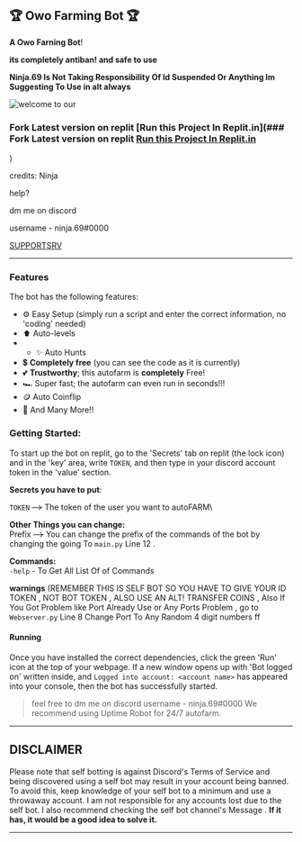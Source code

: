 ## 🏆 Owo Farming Bot 🏆
**A Owo Farning Bot**!

**its completely antiban! and safe to use**

**Ninja.69 Is Not Taking Responsibility Of Id Suspended Or Anything Im Suggesting To Use in alt always**

![welcome to our](https://github.com/Ninja-bruh69/All-In-One-Discord-Bot/assets/130167556/c90149b9-48e6-4103-8457-c9fe6b56374b)


### Fork Latest version on replit [Run this Project In Replit.in](### Fork Latest version on replit [Run this Project In Replit.in](https://replit.com/@DNPAdil/Poketwo-Catcher-By-Ninja69?v=1)
)



credits: Ninja


help?

dm me on discord

username - ninja.69#0000


[SUPPORTSRV](https://dsc.gg/itzmeninja)

---

### Features
The bot has the following features:
- ⚙️ Easy Setup (simply run a script and enter the correct information, no 'coding' needed)
- ⬆️ Auto-levels
- - ✨ Auto Hunts
- 💲 **Completely free** (you can see the code as it is currently)
- 💕 **Trustworthy**; this autofarm is **completely** Free!
- 🏎️ Super fast; the autofarm can even run in seconds!!!
- 🪙 Auto Coinflip
- 🤚 And Many More!!

### Getting Started:
To start up the bot on replit, go to the 'Secrets' tab on replit (the lock icon) and in the 'key' area, write `TOKEN`, and then type in your discord account token in the 'value' section. <br>

**Secrets you have to put**:

`TOKEN` ~~-->~~ The token of the user you want to autoFARM\

**Other Things you can change:**\
Prefix ~~-->~~ You can change the prefix of the commands of the bot by changing the going To `main.py` Line 12 .




**Commands:**\
`-help` - To Get All List Of of Commands

**warnings**
(REMEMBER THIS IS SELF BOT SO YOU HAVE TO GIVE YOUR ID TOKEN , NOT BOT TOKEN , ALSO USE AN ALT! TRANSFER COINS , Also If You Got Problem like Port Already Use or Any Ports Problem , go to `Webserver.py` Line 8 Change Port To Any Random 4 digit numbers
ff
#### <b>Running</b>
Once you have installed the correct dependencies, click the green 'Run' icon at the top of your webpage. If a new window opens up with 'Bot logged on' written inside, and `Logged into account: <account name>` has appeared into your console, then the bot has successfully started.

> feel free to dm me on discord
> username - ninja.69#0000
> We recommend using Uptime Robot for 24/7 autofarm.
>


> 
---

## **DISCLAIMER**

Please note that self botting is against Discord's Terms of Service and being discovered using a self bot may result in your account being banned. To avoid this, keep knowledge of your self bot to a minimum and use a throwaway account. I am not responsible for any accounts lost due to the self bot. I also recommend checking the self bot channel's Message . **If it has, it would be a good idea to solve it.**

---
